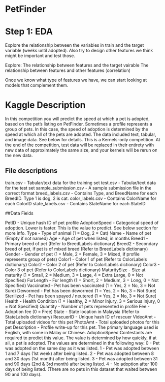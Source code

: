 # PetFinder

# Step 1: EDA
Explore the relationship between the variables in train and the target variable (weeks until adopted). Also try to design other features we think might be important and test those.

Explore:
The relationship between features and the target vairable
The relationship between features and other features (correlation)

Once we know what type of features we have, we can start looking at models that complement them.

# Kaggle Description

In this competition you will predict the speed at which a pet is adopted, based on the pet’s listing on PetFinder. Sometimes a profile represents a group of pets. In this case, the speed of adoption is determined by the speed at which all of the pets are adopted. The data included text, tabular, and image data. See below for details. 
This is a Kernels-only competition. At the end of the competition, test data will be replaced in their entirety with new data of approximately the same size, and your kernels will be rerun on the new data.

## File descriptions

train.csv - Tabular/text data for the training set
test.csv - Tabular/text data for the test set
sample_submission.csv - A sample submission file in the correct format
breed_labels.csv - Contains Type, and BreedName for each BreedID. Type 1 is dog, 2 is cat.
color_labels.csv - Contains ColorName for each ColorID
state_labels.csv - Contains StateName for each StateID

##Data Fields

PetID - Unique hash ID of pet profile
AdoptionSpeed - Categorical speed of adoption. Lower is faster. This is the value to predict. See below section for more info.
Type - Type of animal (1 = Dog, 2 = Cat)
Name - Name of pet (Empty if not named)
Age - Age of pet when listed, in months
Breed1 - Primary breed of pet (Refer to BreedLabels dictionary)
Breed2 - Secondary breed of pet, if pet is of mixed breed (Refer to BreedLabels dictionary)
Gender - Gender of pet (1 = Male, 2 = Female, 3 = Mixed, if profile represents group of pets)
Color1 - Color 1 of pet (Refer to ColorLabels dictionary)
Color2 - Color 2 of pet (Refer to ColorLabels dictionary)
Color3 - Color 3 of pet (Refer to ColorLabels dictionary)
MaturitySize - Size at maturity (1 = Small, 2 = Medium, 3 = Large, 4 = Extra Large, 0 = Not Specified)
FurLength - Fur length (1 = Short, 2 = Medium, 3 = Long, 0 = Not Specified)
Vaccinated - Pet has been vaccinated (1 = Yes, 2 = No, 3 = Not Sure)
Dewormed - Pet has been dewormed (1 = Yes, 2 = No, 3 = Not Sure)
Sterilized - Pet has been spayed / neutered (1 = Yes, 2 = No, 3 = Not Sure)
Health - Health Condition (1 = Healthy, 2 = Minor Injury, 3 = Serious Injury, 0 = Not Specified)
Quantity - Number of pets represented in profile
Fee - Adoption fee (0 = Free)
State - State location in Malaysia (Refer to StateLabels dictionary)
RescuerID - Unique hash ID of rescuer
VideoAmt - Total uploaded videos for this pet
PhotoAmt - Total uploaded photos for this pet
Description - Profile write-up for this pet. The primary language used is English, with some in Malay or Chinese.
AdoptionSpeed
Contestants are required to predict this value. The value is determined by how quickly, if at all, a pet is adopted. The values are determined in the following way: 
0 - Pet was adopted on the same day as it was listed. 
1 - Pet was adopted between 1 and 7 days (1st week) after being listed. 
2 - Pet was adopted between 8 and 30 days (1st month) after being listed. 
3 - Pet was adopted between 31 and 90 days (2nd & 3rd month) after being listed. 
4 - No adoption after 100 days of being listed. (There are no pets in this dataset that waited between 90 and 100 days).


